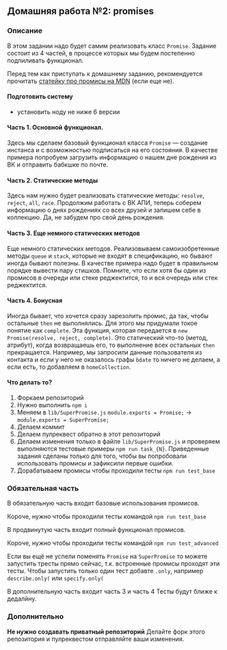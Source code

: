 ## Домашняя работа №2: promises
### Описание
В этом задании надо будет самим реализовать класс `Promise`. Задание состоит из 4 частей, в процессе которых мы будем постепенно подпиливать функционал.

Перед тем как приступать к домашнему заданию, рекомендуется прочитать [статейку про промисы на MDN](https://developer.mozilla.org/en/docs/Web/JavaScript/Reference/Global_Objects/Promise) (если еще не).

#### Подготовить систему
- установить ноду не ниже 6 версии

#### Часть 1. Основной функционал.
Здесь мы сделаем базовый функционал класса `Promise` — создание инстанса и с возможностью подписаться на его состояния.
В качестве примера попробуем загрузить информацию о нашем дне рождения из ВК и отправить бабкшке по почте.

#### Часть 2. Статические методы
Здесь нам нужно будет реализовать статические методы: `resolve`, `reject`, `all`, `race`.
Продолжим работать с ВК АПИ, теперь соберем информацию о днях рождениях со всех друзей и запишем себе в коллекцию. Да, не забудем про свой день рождения.

#### Часть 3. Еще немного статических методов
Еще немного статических методов. Реализовываем самоизобретенные методы `queue` и `stack`, которые не входят в спецификацию, но бывают иногда бывают полезны.
В качестве примера надо будет в правильном порядке вывести пару стишков. Помните, что если хотя бы один из промисов в
очереди или стеке реджектится, то и вся очередь или стек реджектится.

#### Часть 4. Бонусная
Иногда бывает, что хочется сразу зарезолить промис, да так, чтобы остальные ``then`` не выполнялись. 
Для этого мы придумали токое понятие как ``complete``. Эта функция, которая передается в ``new Promise(resolve, reject, complete)``.
Это статический что-то (метод, атрибут), когда возвращаешь его, то выполнение всех остальных ``then`` прекращается.
Например, мы запросили данные пользователя из контакта и если у него не оказалось графы ``bdate`` то ничего не делаем, а если
есть, то добавляем в ``homeCollection``.

#### Что делать то?

1. Форкаем репозиторий
1. Нужно выполнить ``npm i``
1. Меняем в `lib/SuperPromise.js` `module.exports = Promise;` -> `module.exports = SuperPromise;`
1. Делаем коммит
1. Делаем пулреквест обратно в этот репозиторий
1. Делаем изменения только в файле `lib/SuperPromise.js` и проверяем выполняются тестовые примеры `npm run task_{N}`.
Приведенные задания сделаны только для того, чтобы вы попробовали использовать промисы и зафиксили первые ошибки. 
1. Дорабатываем промисы чтобы проходили тесты `npm run test_base`

### Обязательная часть
В обязательную часть входят базовые использования промисов.

Короче, нужно чтобы проходили тесты командой ``npm run test_base``

В продвинутую часть входит полный функционал промисов.

Короче, нужно чтобы проходили тесты командой ``npm run test_advanced``
 
Если вы ещё не успели поменять ``Promise`` на ``SuperPromise`` то можете запустить тресты прямо сейчас, т.к. встроенные промисы проходят эти тесты.
Чтобы запустить только один тест добавте ``.only``, например ``describe.only(`` или ``specify.only(``

В дополнительную часть входит часть 3 и часть 4
Тесты будут ближе к дедалйну.

### Дополнительно
**Не нужно создавать приватный репозиторий** Делайте форк этого репозитория и пулреквестом отправляйте ваши изменения.
